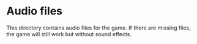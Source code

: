 # Audio files

This directory contains audio files for the game. If there are missing files, the game will still work but without sound effects.
